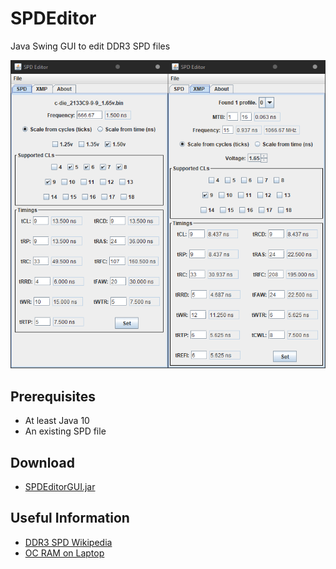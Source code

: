 # SPDEditor
Java Swing GUI to edit DDR3 SPD files

![Screenshot](https://raw.githubusercontent.com/integralfx/SPDEditor/master/spdeditor.png)

## Prerequisites
* At least Java 10
* An existing SPD file

## Download
* [SPDEditorGUI.jar](https://github.com/integralfx/SPDEditor/releases)

## Useful Information
* [DDR3 SPD Wikipedia](https://en.wikipedia.org/wiki/Serial_presence_detect#DDR3_SDRAM)
* [OC RAM on Laptop](http://forum.notebookreview.com/threads/guide-how-to-overclock-and-change-timings-for-any-ram-on-most-laptops.805589/)
